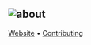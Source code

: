 ![about](https://github.com/exeme-project/.github/assets/121291719/28ced6b2-05ae-491c-8166-503ea07a992e)
---
[Website](https://exeme-project.github.io/exeme-lang) • [Contributing](https://github.com/exeme-project/.github/CONTRIBUTING.md) 
